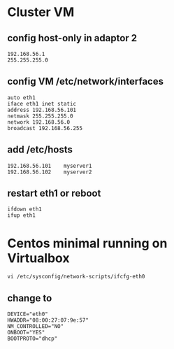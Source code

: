 # Cluster VM
## config host-only in adaptor 2 
```
192.168.56.1
255.255.255.0
```

## config VM /etc/network/interfaces
```
auto eth1
iface eth1 inet static
address 192.168.56.101
netmask 255.255.255.0
network 192.168.56.0
broadcast 192.168.56.255
```

## add /etc/hosts
```
192.168.56.101    myserver1
192.168.56.102    myserver2
```

## restart eth1 or reboot
```
ifdown eth1
ifup eth1
```



# Centos minimal running on Virtualbox
```
vi /etc/sysconfig/network-scripts/ifcfg-eth0
```
## change to 
```
DEVICE="eth0"
HWADDR="08:00:27:07:9e:57"
NM_CONTROLLED="NO"
ONBOOT="YES"
BOOTPROTO="dhcp"
```
